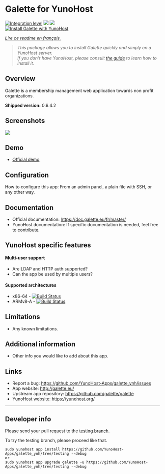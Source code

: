 # Galette for YunoHost

[![Integration level](https://dash.yunohost.org/integration/galette.svg)](https://dash.yunohost.org/appci/app/galette) ![](https://ci-apps.yunohost.org/ci/badges/galette.status.svg) ![](https://ci-apps.yunohost.org/ci/badges/galette.maintain.svg)  
[![Install Galette with YunoHost](https://install-app.yunohost.org/install-with-yunohost.svg)](https://install-app.yunohost.org/?app=galette)

*[Lire ce readme en français.](./README_fr.md)*

> *This package allows you to install Galette quickly and simply on a YunoHost server.  
If you don't have YunoHost, please consult [the guide](https://yunohost.org/#/install) to learn how to install it.*

## Overview
Galette is a membership management web application towards non profit organizations.

**Shipped version:** 0.9.4.2

## Screenshots

![](https://galette.eu/site/assets/images/screenshots/edit_member.png)

## Demo

* [Official demo](https://demo.galette.eu/login)

## Configuration

How to configure this app: From an admin panel, a plain file with SSH, or any other way.

## Documentation

 * Official documentation: https://doc.galette.eu/fr/master/
 * YunoHost documentation: If specific documentation is needed, feel free to contribute.

## YunoHost specific features

#### Multi-user support

 * Are LDAP and HTTP auth supported?
 * Can the app be used by multiple users?

#### Supported architectures

* x86-64 - [![Build Status](https://ci-apps.yunohost.org/ci/logs/galette%20%28Apps%29.svg)](https://ci-apps.yunohost.org/ci/apps/galette/)
* ARMv8-A - [![Build Status](https://ci-apps-arm.yunohost.org/ci/logs/galette%20%28Apps%29.svg)](https://ci-apps-arm.yunohost.org/ci/apps/galette/)

## Limitations

* Any known limitations.

## Additional information

* Other info you would like to add about this app.

## Links

 * Report a bug: https://github.com/YunoHost-Apps/galette_ynh/issues
 * App website: http://galette.eu/
 * Upstream app repository: https://github.com/galette/galette
 * YunoHost website: https://yunohost.org/

---

## Developer info

Please send your pull request to the [testing branch](https://github.com/YunoHost-Apps/REPLACEBYYOURAPP_ynh/tree/testing).

To try the testing branch, please proceed like that.
```
sudo yunohost app install https://github.com/YunoHost-Apps/galette_ynh/tree/testing --debug
or
sudo yunohost app upgrade galette -u https://github.com/YunoHost-Apps/galette_ynh/tree/testing --debug
```
